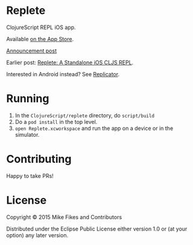 # Replete

ClojureScript REPL iOS app.

Available [on the App Store](https://itunes.apple.com/us/app/replete/id1013465639?ls=1&mt=8).

[Announcement post](http://blog.fikesfarm.com/posts/2015-07-20-ios-clojurescript-repl-available-in-app-store.html)

Earlier post: [Replete: A Standalone iOS CLJS REPL](http://blog.fikesfarm.com/posts/2015-06-27-replete-a-standalone-ios-cljs-repl.html).

Interested in Android instead? See [Replicator](https://github.com/tahmidsadik112/Replicator).

# Running

1. In the `ClojureScript/replete` directory, do `script/build`
2. Do a `pod install` in the top level.
3. `open Replete.xcworkspace` and run the app on a device or in the simulator.

# Contributing

Happy to take PRs!

# License

Copyright © 2015 Mike Fikes and Contributors

Distributed under the Eclipse Public License either version 1.0 or (at your option) any later version.
